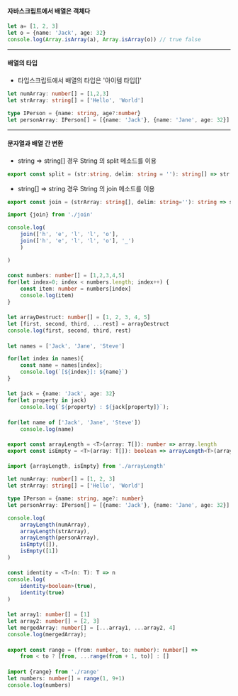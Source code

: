 #### 자바스크립트에서 배열은 객체다

```typeScript
let a= [1, 2, 3]
let o = {name: 'Jack', age: 32}
console.log(Array.isArray(a), Array.isArray(o)) // true false

```

***


#### 배열의 타입

-  타입스크립트에서 배열의 타입은 '아이템 타입[]'

```typeScript
let numArray: number[] = [1,2,3]
let strArray: string[] = ['Hello', 'World']

type IPerson = {name: string, age?:number}
let personArray: IPerson[] = [{name: 'Jack'}, {name: 'Jane', age: 32}]
```


***


#### 문자열과 배열 간 변환

- string => string[] 경우 String 의 split 메소드를 이용

```typeScript
export const split = (str:string, delim: string = ''): string[] => str.split(delim)
```
 
- string[] => string 경우 String 의 join 메소드를 이용
 
```typeScript
export const join = (strArray: string[], delim: string=''): string => strArray.join(delim);
```

```typeScript
import {join} from './join'

console.log(
    join(['h', 'e', 'l', 'l', 'o'],
    join(['h', 'e', 'l', 'l', 'o'], '_')
    )

)
```

#### 

```typeScript
const numbers: number[] = [1,2,3,4,5]
for(let index=0; index < numbers.length; index++) {
    const item: number = numbers[index]
    console.log(item)
}
```

#### 

```typeScript
let arrayDestruct: number[] = [1, 2, 3, 4, 5]
let [first, second, third, ...rest] = arrayDestruct
console.log(first, second, third, rest)
```

#### 

```typeScript
let names = ['Jack', 'Jane', 'Steve']

for(let index in names){
    const name = names[index]; 
    console.log(`[${index}]: ${name}`)
}
```

#### 

```typeScript
let jack = {name: 'Jack', age: 32}
for(let property in jack)
    console.log(`${property} : ${jack[property]}`);

```

#### 

```typeScript
for(let name of ['Jack', 'Jane', 'Steve'])
    console.log(name)
```

####

```typeScript
export const arrayLength = <T>(array: T[]): number => array.length
export const isEmpty = <T>(array: T[]): boolean => arrayLength<T>(array) == 0
```

####

```typeScript
import {arrayLength, isEmpty} from './arrayLength'

let numArray: number[] = [1, 2, 3]
let strArray: string[] = ['Hello', 'World']

type IPerson = {name: string, age?: number}
let personArray: IPerson[] = [{name: 'Jack'}, {name: 'Jane', age: 32}]

console.log(
    arrayLength(numArray),
    arrayLength(strArray),
    arrayLength(personArray),
    isEmpty([]),
    isEmpty([1])
)
```

####

```typeScript
const identity = <T>(n: T): T => n
console.log(
    identity<boolean>(true),
    identity(true)
)
```

####

```typeScript
let array1: number[] = [1]
let array2: number[] = [2, 3]
let mergedArray: number[] = [...array1, ...array2, 4]
console.log(mergedArray);
```

####

```typeScript
export const range = (from: number, to: number): number[] =>
    from < to ? [from, ...range(from + 1, to)] : []
```

####

```typeScript
import {range} from './range'
let numbers: number[] = range(1, 9+1)
console.log(numbers)
```

